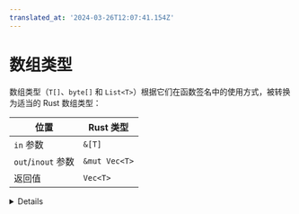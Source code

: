 ```yaml
---
translated_at: '2024-03-26T12:07:41.154Z'
---
```


# 数组类型

数组类型（`T[]`、`byte[]` 和 `List<T>`）根据它们在函数签名中的使用方式，被转换为适当的 Rust 数组类型：

| 位置                  | Rust 类型     |
| --------------------- | ------------- |
| `in` 参数             | `&[T]`        |
| `out`/`inout` 参数    | `&mut Vec<T>` |
| 返回值                | `Vec<T>`      |

<details>

- 在 Android 13 或更高版本中，支持固定大小的数组，即 `T[N]` 变为 `[T; N]`。固定大小的数组可以有多个维度（例如 int[3][4]）。在 Java 后端，固定大小的数组以数组类型表示。
- 在 parcelable 字段中的数组总是被转换为 `Vec<T>`。

</details>
